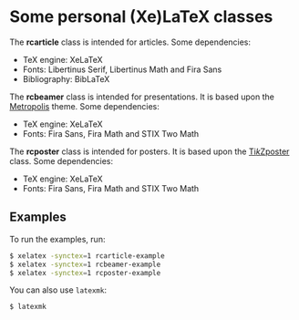 # Some personal (Xe)LaTeX classes


The **rcarticle** class is intended for articles.
Some dependencies:
- TeX engine: XeLaTeX
- Fonts: Libertinus Serif, Libertinus Math and Fira Sans
- Bibliography: BibLaTeX

The **rcbeamer** class is intended for presentations. It is based upon the
[Metropolis](https://github.com/matze/mtheme) theme.
Some dependencies:
- TeX engine: XeLaTeX
- Fonts: Fira Sans, Fira Math and STIX Two Math

The **rcposter** class is intended for posters. It is based upon the
[Ti*k*Zposter](https://ctan.org/pkg/tikzposter) class.
Some dependencies:
- TeX engine: XeLaTeX
- Fonts: Fira Sans, Fira Math and STIX Two Math


## Examples

To run the examples, run:

```sh
$ xelatex -synctex=1 rcarticle-example
$ xelatex -synctex=1 rcbeamer-example
$ xelatex -synctex=1 rcposter-example
```

You can also use `latexmk`:

```sh
$ latexmk
```
